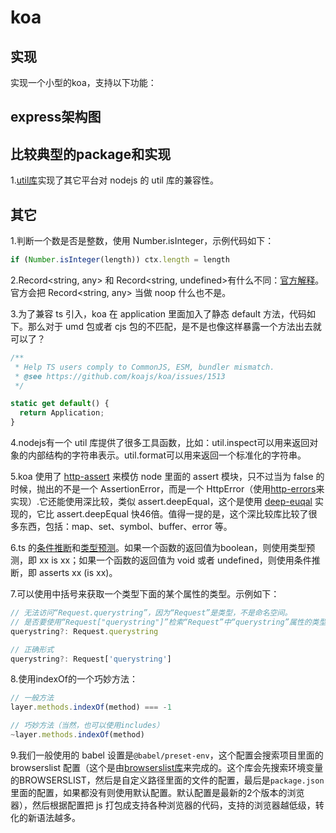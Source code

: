 # koa

## 实现

实现一个小型的koa，支持以下功能：

## express架构图

## 比较典型的package和实现

1.[util库](https://www.npmjs.com/package/util)实现了其它平台对 nodejs 的 util 库的兼容性。

## 其它

1.判断一个数是否是整数，使用 Number.isInteger，示例代码如下：

```js
if (Number.isInteger(length)) ctx.length = length
```

2.Record<string, any> 和 Record<string, undefined>有什么不同：[官方解释](https://github.com/microsoft/TypeScript/issues/41746)。官方会把 Record<string, any> 当做 noop 什么也不是。

3.为了兼容 ts 引入，koa 在 application 里面加入了静态 default 方法，代码如下。那么对于 umd 包或者 cjs 包的不匹配，是不是也像这样暴露一个方法出去就可以了？

```js
/**
 * Help TS users comply to CommonJS, ESM, bundler mismatch.
 * @see https://github.com/koajs/koa/issues/1513
 */

static get default() {
  return Application;
}
```

4.nodejs有一个 util 库提供了很多工具函数，比如：util.inspect可以用来返回对象的内部结构的字符串表示。util.format可以用来返回一个标准化的字符串。

5.koa 使用了 [http-assert](https://www.npmjs.com/package/http-assert) 来模仿 node 里面的 assert 模块，只不过当为 false 的时候，抛出的不是一个 AssertionError，而是一个 HttpError（使用[http-errors](https://www.npmjs.com/package/http-errors)来实现）.它还能使用深比较，类似 assert.deepEqual，这个是使用 [deep-euqal](https://www.npmjs.com/package/deep-equal) 实现的，它比 assert.deepEqual 快46倍。值得一提的是，这个深比较库比较了很多东西，包括：map、set、symbol、buffer、error 等。

6.ts 的[条件推断](https://www.typescriptlang.org/docs/handbook/release-notes/typescript-3-7.html#assertion-functions)和[类型预测](https://www.typescriptlang.org/docs/handbook/2/narrowing.html#using-type-predicates)。如果一个函数的返回值为boolean，则使用类型预测，即 xx is xx；如果一个函数的返回值为 void 或者 undefined，则使用条件推断，即 asserts xx (is xx)。

7.可以使用中括号来获取一个类型下面的某个属性的类型。示例如下：

```ts
// 无法访问“Request.querystring”，因为“Request”是类型，不是命名空间。
// 是否要使用“Request["querystring"]”检索“Request”中“querystring”属性的类型?ts(2713)
querystring?: Request.querystring

// 正确形式
querystring?: Request['querystring']
```

8.使用indexOf的一个巧妙方法：

```js
// 一般方法
layer.methods.indexOf(method) === -1

// 巧妙方法（当然，也可以使用includes）
~layer.methods.indexOf(method)
```

9.我们一般使用的 babel 设置是```@babel/preset-env```，这个配置会搜索项目里面的 browserslist 配置（这个是由[browserslist库](https://www.npmjs.com/package/browserslist)来完成的。这个库会先搜索环境变量的BROWSERSLIST，然后是自定义路径里面的文件的配置，最后是```package.json```里面的配置，如果都没有则使用默认配置。默认配置是最新的2个版本的浏览器），然后根据配置把 js 打包成支持各种浏览器的代码，支持的浏览器越低级，转化的新语法越多。




